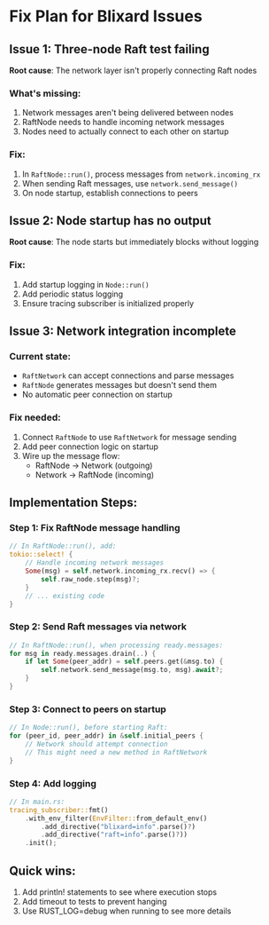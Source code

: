 # Fix Plan for Blixard Issues

## Issue 1: Three-node Raft test failing
**Root cause**: The network layer isn't properly connecting Raft nodes

### What's missing:
1. Network messages aren't being delivered between nodes
2. RaftNode needs to handle incoming network messages
3. Nodes need to actually connect to each other on startup

### Fix:
1. In `RaftNode::run()`, process messages from `network.incoming_rx`
2. When sending Raft messages, use `network.send_message()` 
3. On node startup, establish connections to peers

## Issue 2: Node startup has no output
**Root cause**: The node starts but immediately blocks without logging

### Fix:
1. Add startup logging in `Node::run()`
2. Add periodic status logging
3. Ensure tracing subscriber is initialized properly

## Issue 3: Network integration incomplete

### Current state:
- `RaftNetwork` can accept connections and parse messages
- `RaftNode` generates messages but doesn't send them
- No automatic peer connection on startup

### Fix needed:
1. Connect `RaftNode` to use `RaftNetwork` for message sending
2. Add peer connection logic on startup
3. Wire up the message flow:
   - RaftNode → Network (outgoing)
   - Network → RaftNode (incoming)

## Implementation Steps:

### Step 1: Fix RaftNode message handling
```rust
// In RaftNode::run(), add:
tokio::select! {
    // Handle incoming network messages
    Some(msg) = self.network.incoming_rx.recv() => {
        self.raw_node.step(msg)?;
    }
    // ... existing code
}
```

### Step 2: Send Raft messages via network
```rust
// In RaftNode::run(), when processing ready.messages:
for msg in ready.messages.drain(..) {
    if let Some(peer_addr) = self.peers.get(&msg.to) {
        self.network.send_message(msg.to, msg).await?;
    }
}
```

### Step 3: Connect to peers on startup
```rust
// In Node::run(), before starting Raft:
for (peer_id, peer_addr) in &self.initial_peers {
    // Network should attempt connection
    // This might need a new method in RaftNetwork
}
```

### Step 4: Add logging
```rust
// In main.rs:
tracing_subscriber::fmt()
    .with_env_filter(EnvFilter::from_default_env()
        .add_directive("blixard=info".parse()?)
        .add_directive("raft=info".parse()?))
    .init();
```

## Quick wins:
1. Add println! statements to see where execution stops
2. Add timeout to tests to prevent hanging
3. Use RUST_LOG=debug when running to see more details